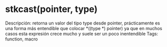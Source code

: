 # stkcast(pointer, type)

Descripción: retorna un valor del tipo type desde pointer, prácticamente es una forma más entendible que colocar *((type *) pointer) ya que en muchos casos esta expresión crece mucho y suele ser un poco inentendible
Tags: function, macro